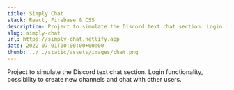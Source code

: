 ```yaml
---
title: Simply Chat
stack: React, Firebase & CSS
description: Project to simulate the Discord text chat section. Login functionality, possibility to create new channels and chat with other users.
slug: simply-chat
url: https://simply-chat.netlify.app
date: 2022-07-01T00:00:00+00:00
thumb: ../../static/assets/images/chat.png
---
```


Project to simulate the Discord text chat section. Login functionality, possibility to create new channels and chat with other users.

